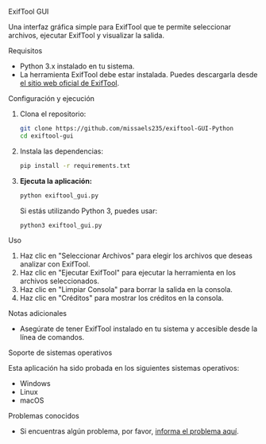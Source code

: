 
ExifTool GUI

Una interfaz gráfica simple para ExifTool que te permite seleccionar archivos, ejecutar ExifTool y visualizar la salida.

 Requisitos

- Python 3.x instalado en tu sistema.
- La herramienta ExifTool debe estar instalada. Puedes descargarla desde [el sitio web oficial de ExifTool](https://exiftool.org/).

Configuración y ejecución

1. Clona el repositorio:
   ```bash
   git clone https://github.com/missaels235/exiftool-GUI-Python
   cd exiftool-gui
   ```

2. Instala las dependencias:
   ```bash
   pip install -r requirements.txt
   ```

3. **Ejecuta la aplicación:**
   ```bash
   python exiftool_gui.py
   ```

   Si estás utilizando Python 3, puedes usar:
   ```bash
   python3 exiftool_gui.py
   ```
 Uso

1. Haz clic en "Seleccionar Archivos" para elegir los archivos que deseas analizar con ExifTool.
2. Haz clic en "Ejecutar ExifTool" para ejecutar la herramienta en los archivos seleccionados.
3. Haz clic en "Limpiar Consola" para borrar la salida en la consola.
4. Haz clic en "Créditos" para mostrar los créditos en la consola.

Notas adicionales

- Asegúrate de tener ExifTool instalado en tu sistema y accesible desde la línea de comandos.

 Soporte de sistemas operativos

Esta aplicación ha sido probada en los siguientes sistemas operativos:

- Windows
- Linux
- macOS

Problemas conocidos

- Si encuentras algún problema, por favor, [informa el problema aquí](https://github.com/missaels235/exiftool-GUI-Python/issues).

